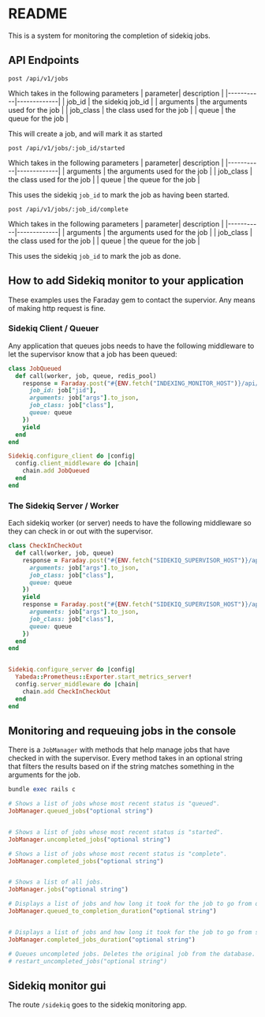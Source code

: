 # README

This is a system for monitoring the completion of sidekiq jobs. 

## API Endpoints

```
post /api/v1/jobs
```

Which takes in the following parameters
|  parameter| description |
|-----------|-------------|
| job_id    | the sidekiq job_id |
| arguments | the arguments used for the job |
| job_class | the class used for the job |
| queue     | the queue for the job |

This will create a job, and will mark it as started

```
post /api/v1/jobs/:job_id/started
```
Which takes in the following parameters
|  parameter| description |
|-----------|-------------|
| arguments | the arguments used for the job |
| job_class | the class used for the job |
| queue     | the queue for the job |

This uses the sidekiq `job_id` to mark the job as having been started.

```
post /api/v1/jobs/:job_id/complete
```
Which takes in the following parameters
|  parameter| description |
|-----------|-------------|
| arguments | the arguments used for the job |
| job_class | the class used for the job |
| queue     | the queue for the job |

This uses the sidekiq `job_id` to mark the job as done.

## How to add Sidekiq monitor to your application

These examples uses the Faraday gem to contact the supervior. Any means of
making http request is fine.

### Sidekiq Client / Queuer

Any application that queues jobs needs to have the following middleware to let
the supervisor know that a job has been queued:

```ruby
class JobQueued
  def call(worker, job, queue, redis_pool)
    response = Faraday.post("#{ENV.fetch("INDEXING_MONITOR_HOST")}/api/v1/jobs", {
      job_id: job["jid"],
      arguments: job["args"].to_json,
      job_class: job["class"],
      queue: queue
    })
    yield
  end
end

Sidekiq.configure_client do |config|
  config.client_middleware do |chain|
    chain.add JobQueued
  end
end
```

### The Sidekiq Server / Worker
Each sidekiq worker (or server) needs to have the following middleware so they
can check in or out with the supervisor. 

```ruby
class CheckInCheckOut
  def call(worker, job, queue)
    response = Faraday.post("#{ENV.fetch("SIDEKIQ_SUPERVISOR_HOST")}/api/v1/jobs/#{job["jid"]}/started", {
      arguments: job["args"].to_json,
      job_class: job["class"],
      queue: queue
    })
    yield
    response = Faraday.post("#{ENV.fetch("SIDEKIQ_SUPERVISOR_HOST")}/api/v1/jobs/#{job["jid"]}/complete", {
      arguments: job["args"].to_json,
      job_class: job["class"],
      queue: queue
    })
  end
end


Sidekiq.configure_server do |config|
  Yabeda::Prometheus::Exporter.start_metrics_server!
  config.server_middleware do |chain|
    chain.add CheckInCheckOut
  end
end

```

## Monitoring and requeuing jobs in the console

There is a `JobManager` with methods that help manage jobs that have checked in
with the supervisor. Every method takes in an optional string that filters the
results based on if the string matches something in the arguments for the job.

```ruby
bundle exec rails c

# Shows a list of jobs whose most recent status is "queued". 
JobManager.queued_jobs("optional string")


# Shows a list of jobs whose most recent status is "started". 
JobManager.uncompleted_jobs("optional string")

# Shows a list of jobs whose most recent status is "complete".
JobManager.completed_jobs("optional string")


# Shows a list of all jobs. 
JobManager.jobs("optional string")

# Displays a list of jobs and how long it took for the job to go from queued to completed
JobManager.queued_to_completion_duration("optional string")


# Displays a list of jobs and how long it took for the job to go from started to completed
JobManager.completed_jobs_duration("optional string")

# Queues uncompleted jobs. Deletes the original job from the database.
# restart_uncompleted_jobs("optional string")
```

## Sidekiq monitor gui
The route `/sidekiq` goes to the sidekiq monitoring app.
